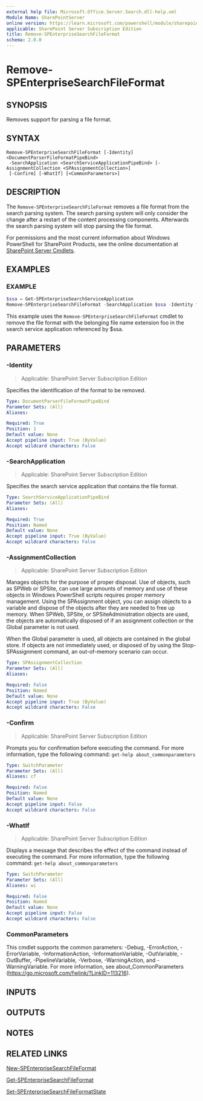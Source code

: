```yaml
---
external help file: Microsoft.Office.Server.Search.dll-help.xml
Module Name: SharePointServer
online version: https://learn.microsoft.com/powershell/module/sharepoint-server/remove-spenterprisesearchfileformat
applicable: SharePoint Server Subscription Edition
title: Remove-SPEnterpriseSearchFileFormat
schema: 2.0.0
---
```


# Remove-SPEnterpriseSearchFileFormat

## SYNOPSIS
Removes support for parsing a file format.

## SYNTAX

```
Remove-SPEnterpriseSearchFileFormat [-Identity] <DocumentParserFileFormatPipeBind>
 -SearchApplication <SearchServiceApplicationPipeBind> [-AssignmentCollection <SPAssignmentCollection>]
 [-Confirm] [-WhatIf] [<CommonParameters>]
```

## DESCRIPTION
The `Remove-SPEnterpriseSearchFileFormat` removes a file format from the search parsing system.
The search parsing system will only consider the change after a restart of the content processing components.
Afterwards the search parsing system will stop parsing the file format.

For permissions and the most current information about Windows PowerShell for SharePoint Products, see the online documentation at [SharePoint Server Cmdlets](https://learn.microsoft.com/powershell/sharepoint/sharepoint-server/sharepoint-server-cmdlets).

## EXAMPLES

### EXAMPLE
```powershell
$ssa = Get-SPEnterpriseSearchServiceApplication
Remove-SPEnterpriseSearchFileFormat -SearchApplication $ssa -Identity foo
```

This example uses the `Remove-SPEnterpriseSearchFileFormat` cmdlet to remove the file format with the belonging file name extension foo in the search service application referenced by $ssa.

## PARAMETERS

### -Identity

> Applicable: SharePoint Server Subscription Edition

Specifies the identification of the format to be removed.

```yaml
Type: DocumentParserFileFormatPipeBind
Parameter Sets: (All)
Aliases:

Required: True
Position: 1
Default value: None
Accept pipeline input: True (ByValue)
Accept wildcard characters: False
```

### -SearchApplication

> Applicable: SharePoint Server Subscription Edition

Specifies the search service application that contains the file format.

```yaml
Type: SearchServiceApplicationPipeBind
Parameter Sets: (All)
Aliases:

Required: True
Position: Named
Default value: None
Accept pipeline input: True (ByValue)
Accept wildcard characters: False
```

### -AssignmentCollection

> Applicable: SharePoint Server Subscription Edition

Manages objects for the purpose of proper disposal. Use of objects, such as SPWeb or SPSite, can use large amounts of memory and use of these objects in Windows PowerShell scripts requires proper memory management. Using the SPAssignment object, you can assign objects to a variable and dispose of the objects after they are needed to free up memory. When SPWeb, SPSite, or SPSiteAdministration objects are used, the objects are automatically disposed of if an assignment collection or the Global parameter is not used.

When the Global parameter is used, all objects are contained in the global store. If objects are not immediately used, or disposed of by using the Stop-SPAssignment command, an out-of-memory scenario can occur.

```yaml
Type: SPAssignmentCollection
Parameter Sets: (All)
Aliases:

Required: False
Position: Named
Default value: None
Accept pipeline input: True (ByValue)
Accept wildcard characters: False
```

### -Confirm

> Applicable: SharePoint Server Subscription Edition

Prompts you for confirmation before executing the command.
For more information, type the following command: `get-help about_commonparameters`

```yaml
Type: SwitchParameter
Parameter Sets: (All)
Aliases: cf

Required: False
Position: Named
Default value: None
Accept pipeline input: False
Accept wildcard characters: False
```

### -WhatIf

> Applicable: SharePoint Server Subscription Edition

Displays a message that describes the effect of the command instead of executing the command.
For more information, type the following command: `get-help about_commonparameters`

```yaml
Type: SwitchParameter
Parameter Sets: (All)
Aliases: wi

Required: False
Position: Named
Default value: None
Accept pipeline input: False
Accept wildcard characters: False
```

### CommonParameters
This cmdlet supports the common parameters: -Debug, -ErrorAction, -ErrorVariable, -InformationAction, -InformationVariable, -OutVariable, -OutBuffer, -PipelineVariable, -Verbose, -WarningAction, and -WarningVariable. For more information, see about_CommonParameters (https://go.microsoft.com/fwlink/?LinkID=113216).

## INPUTS

## OUTPUTS

## NOTES

## RELATED LINKS

[New-SPEnterpriseSearchFileFormat](New-SPEnterpriseSearchFileFormat.md)

[Get-SPEnterpriseSearchFileFormat](Get-SPEnterpriseSearchFileFormat.md)

[Set-SPEnterpriseSearchFileFormatState](Set-SPEnterpriseSearchFileFormatState.md)
